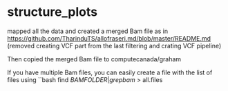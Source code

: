 # structure_plots
mapped all the data and created a merged Bam file as in
https://github.com/TharinduTS/allofraseri.md/blob/master/README.md
(removed creating VCF part from the last filtering and crating VCF pipeline)

Then copied the merged Bam file to computecanada/graham

If you have multiple Bam files, you can easily create a file with the list of files using
``bash
find $BAMFOLDER |  grep bam$ > all.files
```

